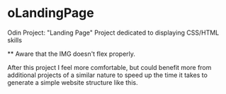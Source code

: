 # oLandingPage

Odin Project: "Landing Page" Project dedicated to displaying CSS/HTML skills

\*\* Aware that the IMG doesn't flex properly.

After this project I feel more comfortable, but could benefit more from additional projects of a similar nature to speed up the time it takes to generate a simple website structure like this.
